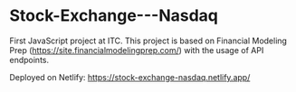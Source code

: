 # Stock-Exchange---Nasdaq
First JavaScript project at ITC. This project is based on Financial Modeling Prep (https://site.financialmodelingprep.com/) with the usage of API endpoints.

Deployed on Netlify: https://stock-exchange-nasdaq.netlify.app/
